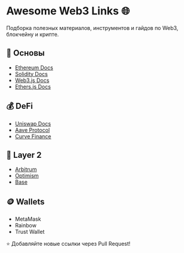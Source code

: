 # Awesome Web3 Links 🌐

Подборка полезных материалов, инструментов и гайдов по Web3, блокчейну и крипте.

## 🧠 Основы
- [Ethereum Docs](https://ethereum.org/en/developers/docs/)
- [Solidity Docs](https://docs.soliditylang.org)
- [Web3.js Docs](https://web3js.readthedocs.io)
- [Ethers.js Docs](https://docs.ethers.org)

## 💰 DeFi
- [Uniswap Docs](https://docs.uniswap.org)
- [Aave Protocol](https://docs.aave.com)
- [Curve Finance](https://curve.fi)

## 🧱 Layer 2
- [Arbitrum](https://arbitrum.io)
- [Optimism](https://www.optimism.io)
- [Base](https://base.org)

## 🪙 Wallets
- MetaMask
- Rainbow
- Trust Wallet

⭐ Добавляйте новые ссылки через Pull Request!
